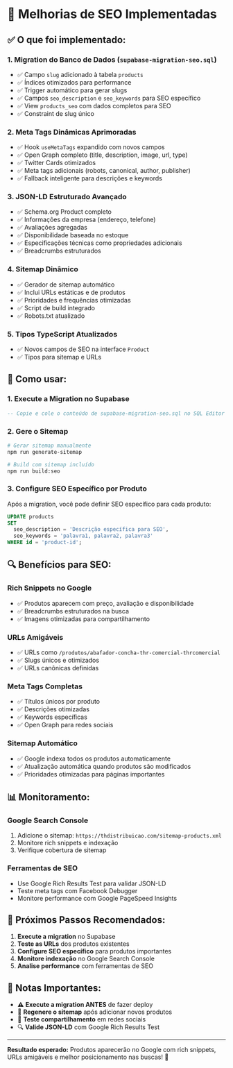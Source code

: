 # 🚀 Melhorias de SEO Implementadas

## ✅ O que foi implementado:

### 1. **Migration do Banco de Dados** (`supabase-migration-seo.sql`)
- ✅ Campo `slug` adicionado à tabela `products`
- ✅ Índices otimizados para performance
- ✅ Trigger automático para gerar slugs
- ✅ Campos `seo_description` e `seo_keywords` para SEO específico
- ✅ View `products_seo` com dados completos para SEO
- ✅ Constraint de slug único

### 2. **Meta Tags Dinâmicas Aprimoradas**
- ✅ Hook `useMetaTags` expandido com novos campos
- ✅ Open Graph completo (title, description, image, url, type)
- ✅ Twitter Cards otimizados
- ✅ Meta tags adicionais (robots, canonical, author, publisher)
- ✅ Fallback inteligente para descrições e keywords

### 3. **JSON-LD Estruturado Avançado**
- ✅ Schema.org Product completo
- ✅ Informações da empresa (endereço, telefone)
- ✅ Avaliações agregadas
- ✅ Disponibilidade baseada no estoque
- ✅ Especificações técnicas como propriedades adicionais
- ✅ Breadcrumbs estruturados

### 4. **Sitemap Dinâmico**
- ✅ Gerador de sitemap automático
- ✅ Inclui URLs estáticas e de produtos
- ✅ Prioridades e frequências otimizadas
- ✅ Script de build integrado
- ✅ Robots.txt atualizado

### 5. **Tipos TypeScript Atualizados**
- ✅ Novos campos de SEO na interface `Product`
- ✅ Tipos para sitemap e URLs

## 🎯 Como usar:

### 1. **Execute a Migration no Supabase**
```sql
-- Copie e cole o conteúdo de supabase-migration-seo.sql no SQL Editor do Supabase
```

### 2. **Gere o Sitemap**
```bash
# Gerar sitemap manualmente
npm run generate-sitemap

# Build com sitemap incluído
npm run build:seo
```

### 3. **Configure SEO Específico por Produto**
Após a migration, você pode definir SEO específico para cada produto:
```sql
UPDATE products 
SET 
  seo_description = 'Descrição específica para SEO',
  seo_keywords = 'palavra1, palavra2, palavra3'
WHERE id = 'product-id';
```

## 🔍 Benefícios para SEO:

### **Rich Snippets no Google**
- ✅ Produtos aparecem com preço, avaliação e disponibilidade
- ✅ Breadcrumbs estruturados na busca
- ✅ Imagens otimizadas para compartilhamento

### **URLs Amigáveis**
- ✅ URLs como `/produtos/abafador-concha-thr-comercial-thrcomercial`
- ✅ Slugs únicos e otimizados
- ✅ URLs canônicas definidas

### **Meta Tags Completas**
- ✅ Títulos únicos por produto
- ✅ Descrições otimizadas
- ✅ Keywords específicas
- ✅ Open Graph para redes sociais

### **Sitemap Automático**
- ✅ Google indexa todos os produtos automaticamente
- ✅ Atualização automática quando produtos são modificados
- ✅ Prioridades otimizadas para páginas importantes

## 📊 Monitoramento:

### **Google Search Console**
1. Adicione o sitemap: `https://thdistribuicao.com/sitemap-products.xml`
2. Monitore rich snippets e indexação
3. Verifique cobertura de sitemap

### **Ferramentas de SEO**
- Use Google Rich Results Test para validar JSON-LD
- Teste meta tags com Facebook Debugger
- Monitore performance com Google PageSpeed Insights

## 🚀 Próximos Passos Recomendados:

1. **Execute a migration** no Supabase
2. **Teste as URLs** dos produtos existentes
3. **Configure SEO específico** para produtos importantes
4. **Monitore indexação** no Google Search Console
5. **Analise performance** com ferramentas de SEO

## 📝 Notas Importantes:

- ⚠️ **Execute a migration ANTES** de fazer deploy
- 🔄 **Regenere o sitemap** após adicionar novos produtos
- 📱 **Teste compartilhamento** em redes sociais
- 🔍 **Valide JSON-LD** com Google Rich Results Test

---

**Resultado esperado:** Produtos aparecerão no Google com rich snippets, URLs amigáveis e melhor posicionamento nas buscas! 🎉

